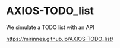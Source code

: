 # AXIOS-TODO_list
We simulate a TODO list with an API 

https://mirinnes.github.io/AXIOS-TODO_list/
